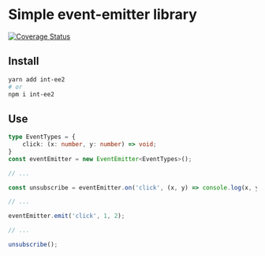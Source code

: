 # Simple event-emitter library
[![Coverage Status](https://coveralls.io/repos/github/int0h/int-ee2/badge.svg?branch=master)](https://coveralls.io/github/int0h/int-ee2?branch=master)

## Install

```sh
yarn add int-ee2
# or
npm i int-ee2
```

## Use

```ts
type EventTypes = {
    click: (x: number, y: number) => void;
}
const eventEmitter = new EventEmitter<EventTypes>();

// ...

const unsubscribe = eventEmitter.on('click', (x, y) => console.log(x, y));

// ...

eventEmitter.emit('click', 1, 2);

// ...

unsubscribe();
```